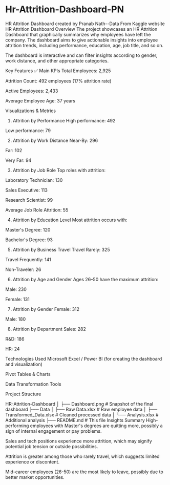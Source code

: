 # Hr-Attrition-Dashboard-PN
HR Attrition Dashboard created by Pranab Nath--Data From Kaggle website
HR Attrition Dashboard
Overview
The project showcases an HR Attrition Dashboard that graphically summarizes why employees have left the company. The dashboard aims to give actionable insights into employee attrition trends, including performance, education, age, job title, and so on.

The dashboard is interactive and can filter insights according to gender, work distance, and other appropriate categories.

Key Features
✅ Main KPIs
Total Employees: 2,925

Attrition Count: 492 employees (17% attrition rate)

Active Employees: 2,433

Average Employee Age: 37 years

Visualizations & Metrics
1. Attrition by Performance
High performance: 492

Low performance: 79

2. Attrition by Work Distance
Near-By: 296

Far: 102

Very Far: 94

3. Attrition by Job Role
Top roles with attrition:

Laboratory Technician: 130

Sales Executive: 113

Research Scientist: 99

Average Job Role Attrition: 55

4. Attrition by Education Level
Most attrition occurs with:

Master's Degree: 120

Bachelor's Degree: 93

5. Attrition by Business Travel
Travel Rarely: 325

Travel Frequently: 141

Non-Traveler: 26

6. Attrition by Age and Gender
Ages 26–50 have the maximum attrition:

Male: 230

Female: 131

7. Attrition by Gender
Female: 312

Male: 180

8. Attrition by Department
Sales: 282

R&D: 186

HR: 24

Technologies Used
Microsoft Excel / Power BI (for creating the dashboard and visualization)

Pivot Tables & Charts

Data Transformation Tools

Project Structure

HR-Attrition-Dashboard
│
├── Dashboard.png # Snapshot of the final dashboard
├── Data
│ ├── Raw Data.xlsx # Raw employee data
│ ├── Transformed_Data.xlsx # Cleaned processed data
│ └── Analysis.xlsx # Additional analysis
├── README.md # This file
Insights Summary
High-performing employees with Master's degrees are quitting more, possibly a sign of internal engagement or pay problems.

Sales and tech positions experience more attrition, which may signify potential job tension or outside possibilities.

Attrition is greater among those who rarely travel, which suggests limited experience or discontent.

Mid-career employees (26-50) are the most likely to leave, possibly due to better market opportunities.
